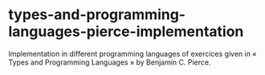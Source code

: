 # types-and-programming-languages-pierce-implementation
Implementation in different programming languages of exercices given in « Types and Programming Languages » by Benjamin C. Pierce.
